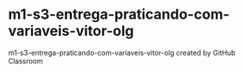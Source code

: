 # m1-s3-entrega-praticando-com-variaveis-vitor-olg
m1-s3-entrega-praticando-com-variaveis-vitor-olg created by GitHub Classroom
